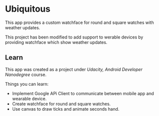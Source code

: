 # Ubiquitous 

This app provides a custom watchface for round and square watches with weather updates.

This project has been modified to add support to werable devices by providing watchface which show weather updates.

## Learn
This app was created as a project under _Udacity, Android Developer Nanodegree_ course.

Things you can learn:

* Implement Google APi Client to communicate between mobile app and wearable device.
* Create watchface for round and square watches.
* Use canvas to draw ticks and animate seconds hand.


